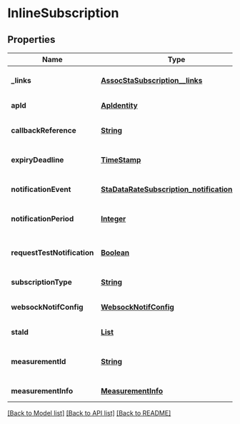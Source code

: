 # InlineSubscription
## Properties

Name | Type | Description | Notes
------------ | ------------- | ------------- | -------------
**\_links** | [**AssocStaSubscription__links**](AssocStaSubscription__links.md) |  | [optional] [default to null]
**apId** | [**ApIdentity**](ApIdentity.md) |  | [default to null]
**callbackReference** | [**String**](string.md) |  | [optional] [default to null]
**expiryDeadline** | [**TimeStamp**](TimeStamp.md) |  | [optional] [default to null]
**notificationEvent** | [**StaDataRateSubscription_notificationEvent**](StaDataRateSubscription_notificationEvent.md) |  | [optional] [default to null]
**notificationPeriod** | [**Integer**](integer.md) | Set for periodic notification reporting. Value indicates the notification period in seconds. | [optional] [default to null]
**requestTestNotification** | [**Boolean**](boolean.md) | Set to TRUE by the service consumer to request a test notification on the callbackReference URI to determine if it is reachable by the WAIS for notifications. | [optional] [default to null]
**subscriptionType** | [**String**](string.md) | Shall be set to \&quot;MeasurementReportSubscription\&quot;. | [default to null]
**websockNotifConfig** | [**WebsockNotifConfig**](WebsockNotifConfig.md) |  | [optional] [default to null]
**staId** | [**List**](StaIdentity.md) | Identifier(s) to uniquely specify the target client station(s) for the subscription. | [default to null]
**measurementId** | [**String**](string.md) | Unique identifier allocated by the service consumer to identify measurement reports associated with this measurement subscription. | [default to null]
**measurementInfo** | [**MeasurementInfo**](MeasurementInfo.md) |  | [default to null]

[[Back to Model list]](../README.md#documentation-for-models) [[Back to API list]](../README.md#documentation-for-api-endpoints) [[Back to README]](../README.md)

